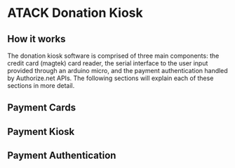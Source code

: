 # ATACK Donation Kiosk

## How it works

The donation kiosk software is comprised of three main components: the credit card (magtek) card reader, the serial interface to the user input provided through an arduino micro, and the payment authentication handled by Authorize.net APIs. The following sections will explain each of these sections in more detail.

## Payment Cards


## Payment Kiosk


## Payment Authentication

